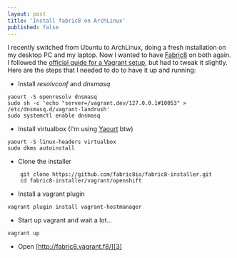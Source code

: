 ```yaml
---
layout: post
title: 'Install fabric8 on ArchLinux'
published: false
---
```


I recently switched from Ubuntu to ArchLinux, doing a fresh installation on my desktop PC and my laptop. Now I wanted to have [Fabric8][0] on both again. I followed the [official guide for a Vagrant setup][1], but had to tweak it slightly. Here are the steps that I needed to do to have it up and running:

* Install *resolvconf* and *dnsmasq*
````
yaourt -S openresolv dnsmasq
sudo sh -c 'echo "server=/vagrant.dev/127.0.0.1#10053" > /etc/dnsmasq.d/vagrant-landrush'
sudo systemctl enable dnsmasq
````
* Install virtualbox (I'm using [Yaourt][2] btw)
````
yaourt -S linux-headers virtualbox
sudo dkms autoinstall
````
* Clone the installer
````
    git clone https://github.com/fabric8io/fabric8-installer.git
    cd fabric8-installer/vagrant/openshift
````
* Install a vagrant plugin
````
vagrant plugin install vagrant-hostmanager
````
* Start up vagrant and wait a lot...
````
vagrant up
````
* Open [http://fabric8.vagrant.f8/][3]

[0]: http://fabric8.io/
[1]: http://fabric8.io/guide/getStarted/vagrant.html
[2]: https://wiki.archlinux.org/index.php/Yaourt
[3]: http://fabric8.vagrant.f8/
